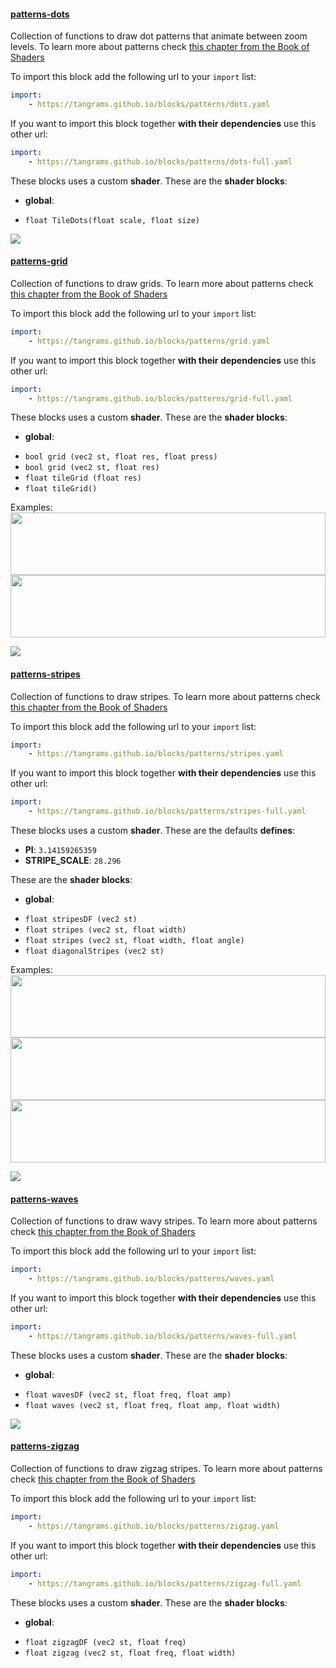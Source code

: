 

#### [patterns-dots](http://tangrams.github.io/blocks/#patterns-dots) <a href="https://github.com/tangrams/blocks/blob/gh-pages/patterns/dots.yaml" target="_blank"><i class="fa fa-github" aria-hidden="true"></i></a>

Collection of functions to draw dot patterns that animate between zoom levels. To learn more about patterns check [this chapter from the Book of Shaders](https://thebookofshaders.com/09/)    



To import this block add the following url to your `import` list:

```yaml
import:
    - https://tangrams.github.io/blocks/patterns/dots.yaml
```




If you want to import this block together **with their dependencies** use this other url:

```yaml
import:
    - https://tangrams.github.io/blocks/patterns/dots-full.yaml
```


These blocks uses a custom **shader**. These are the **shader blocks**:

- **global**:
 + `float TileDots(float scale, float size) `

![](https://mapzen.com/common/styleguide/images/divider/compass-red.png)


#### [patterns-grid](http://tangrams.github.io/blocks/#patterns-grid) <a href="https://github.com/tangrams/blocks/blob/gh-pages/patterns/grid.yaml" target="_blank"><i class="fa fa-github" aria-hidden="true"></i></a>

Collection of functions to draw grids. To learn more about patterns check [this chapter from the Book of Shaders](https://thebookofshaders.com/09/)    



To import this block add the following url to your `import` list:

```yaml
import:
    - https://tangrams.github.io/blocks/patterns/grid.yaml
```




If you want to import this block together **with their dependencies** use this other url:

```yaml
import:
    - https://tangrams.github.io/blocks/patterns/grid-full.yaml
```


These blocks uses a custom **shader**. These are the **shader blocks**:

- **global**:
 + `bool grid (vec2 st, float res, float press) `
 + `bool grid (vec2 st, float res) `
 + `float tileGrid (float res) `
 + `float tileGrid() `

Examples:
<a href="https://mapzen.com/tangram/play/?scene=https://tangrams.github.io/tangram-sandbox/styles/blueprint.yaml&lines=75-76" target="_blank">
<img src="https://tangrams.github.io/tangram-sandbox/styles/blueprint.png" style="width: 100%; height: 100px; object-fit: cover;">
</a>
<a href="https://mapzen.com/tangram/play/?scene=https://tangrams.github.io/tangram-sandbox/styles/grain.yaml&lines=15" target="_blank">
<img src="https://tangrams.github.io/tangram-sandbox/styles/grain.png" style="width: 100%; height: 100px; object-fit: cover;">
</a>

![](https://mapzen.com/common/styleguide/images/divider/compass-red.png)


#### [patterns-stripes](http://tangrams.github.io/blocks/#patterns-stripes) <a href="https://github.com/tangrams/blocks/blob/gh-pages/patterns/stripes.yaml" target="_blank"><i class="fa fa-github" aria-hidden="true"></i></a>

Collection of functions to draw stripes. To learn more about patterns check [this chapter from the Book of Shaders](https://thebookofshaders.com/09/)    



To import this block add the following url to your `import` list:

```yaml
import:
    - https://tangrams.github.io/blocks/patterns/stripes.yaml
```




If you want to import this block together **with their dependencies** use this other url:

```yaml
import:
    - https://tangrams.github.io/blocks/patterns/stripes-full.yaml
```


These blocks uses a custom **shader**. These are the defaults **defines**:
 - **PI**: ```3.14159265359```
 - **STRIPE_SCALE**: ```28.296```

These are the **shader blocks**:

- **global**:
 + `float stripesDF (vec2 st) `
 + `float stripes (vec2 st, float width) `
 + `float stripes (vec2 st, float width, float angle) `
 + `float diagonalStripes (vec2 st) `

Examples:
<a href="https://mapzen.com/tangram/play/?scene=https://tangrams.github.io/tangram-sandbox/styles/press.yaml&lines=150" target="_blank">
<img src="https://tangrams.github.io/tangram-sandbox/styles/press.png" style="width: 100%; height: 100px; object-fit: cover;">
</a>
<a href="https://mapzen.com/tangram/play/?scene=https://tangrams.github.io/tangram-sandbox/styles/radar.yaml" target="_blank">
<img src="https://tangrams.github.io/tangram-sandbox/styles/radar.png" style="width: 100%; height: 100px; object-fit: cover;">
</a>
<a href="https://mapzen.com/tangram/play/?scene=https://tangrams.github.io/tangram-sandbox/styles/grain-area.yaml&lines=26" target="_blank">
<img src="https://tangrams.github.io/tangram-sandbox/styles/grain-area.png" style="width: 100%; height: 100px; object-fit: cover;">
</a>

![](https://mapzen.com/common/styleguide/images/divider/compass-red.png)


#### [patterns-waves](http://tangrams.github.io/blocks/#patterns-waves) <a href="https://github.com/tangrams/blocks/blob/gh-pages/patterns/waves.yaml" target="_blank"><i class="fa fa-github" aria-hidden="true"></i></a>

Collection of functions to draw wavy stripes. To learn more about patterns check [this chapter from the Book of Shaders](https://thebookofshaders.com/09/) 



To import this block add the following url to your `import` list:

```yaml
import:
    - https://tangrams.github.io/blocks/patterns/waves.yaml
```




If you want to import this block together **with their dependencies** use this other url:

```yaml
import:
    - https://tangrams.github.io/blocks/patterns/waves-full.yaml
```


These blocks uses a custom **shader**. These are the **shader blocks**:

- **global**:
 + `float wavesDF (vec2 st, float freq, float amp) `
 + `float waves (vec2 st, float freq, float amp, float width) `

![](https://mapzen.com/common/styleguide/images/divider/compass-red.png)


#### [patterns-zigzag](http://tangrams.github.io/blocks/#patterns-zigzag) <a href="https://github.com/tangrams/blocks/blob/gh-pages/patterns/zigzag.yaml" target="_blank"><i class="fa fa-github" aria-hidden="true"></i></a>

Collection of functions to draw zigzag stripes. To learn more about patterns check [this chapter from the Book of Shaders](https://thebookofshaders.com/09/) 



To import this block add the following url to your `import` list:

```yaml
import:
    - https://tangrams.github.io/blocks/patterns/zigzag.yaml
```




If you want to import this block together **with their dependencies** use this other url:

```yaml
import:
    - https://tangrams.github.io/blocks/patterns/zigzag-full.yaml
```


These blocks uses a custom **shader**. These are the **shader blocks**:

- **global**:
 + `float zigzagDF (vec2 st, float freq) `
 + `float zigzag (vec2 st, float freq, float width) `
